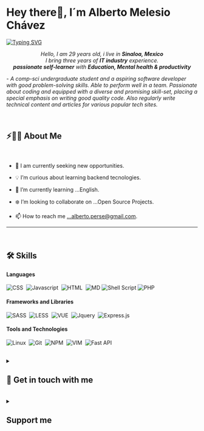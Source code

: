 <!--
**albertoMelesioChavez/albertoMelesioChavez** is a ✨ _special_ ✨ repository because its `README.md` (this file) appears on your GitHub profile.
-->

# Hey there👋, I´m Alberto Melesio Chávez

[![Typing SVG](https://readme-typing-svg.herokuapp.com?font=&pause=1000&color=31BCF7&random=false&width=435&lines=Alberto+Melesio+Ch%C3%A1vez;Front-end+developer)](https://git.io/typing-svg)
 <p align="center">
  <em>
    Hello, I am 29 years old, i live in <b>Sinaloa, Mexico</b> 
     <br>
     I bring three years of <b>IT industry</b> experience.
     <br>
    <b>passionate self-learner</b>
    with <b>Education, Mental health & productivity</b> 
  </em> 
  
  <br>
 <p>- <i>A comp-sci undergraduate student and a aspiring software developer with good problem-solving skills. Able to perform well in a team. Passionate about coding and equipped with a diverse and promising skill-set, placing a special emphasis on writing good quality code. Also regularly write technical content and articles for various popular tech sites.</i></p>
<br>
  

## ⚡🙋‍♂️ About Me

</br>

- 🔧  I am currently seeking new opportunities.

- 💡 I’m curious about learning backend tecnologies.
- 📖 I’m currently learning ...English.
- ❄️ I’m looking to collaborate on ...Open Source Projects.
- 📫 How to reach me ...alberto.perse@gmail.com.

<hr>
</br>


## 🛠️ Skills

#### Languages


![CSS](https://img.shields.io/badge/CSS%20-%231572B6.svg?logo=css3&logoColor=white)&nbsp;
![Javascript](https://img.shields.io/badge/JavaScript-F7DF1E?style=flat&logo=javascript&logoColor=black)&nbsp;
![HTML](https://img.shields.io/badge/HTML%20-%23E34F26.svg?logo=html5&logoColor=white)&nbsp;
![MD](https://img.shields.io/badge/Markdown-%23000000.svg?logo=markdown&logoColor=white)
![Shell Script](https://img.shields.io/badge/Shell_Script-121011?style=flat&logo=gnu-bash&logoColor=white)
![PHP](https://img.shields.io/badge/PHP-777BB4?style=flat&logo=php&logoColor=white)&nbsp;


#### Frameworks and Libraries
![SASS](https://img.shields.io/badge/SASS-092E20?style=flat&logo=SASS&logoColor=white)&nbsp;
![LESS](https://img.shields.io/badge/LESS-05122A?style=flat&logo=LESS&logoColor=white)&nbsp;
![VUE](https://img.shields.io/badge/Vue-41b883?style=flat&logo=vue.js&logoColor=white)&nbsp;
![Jquery](https://img.shields.io/badge/jQuery-0769AD?style=flat&logo=jquery&logoColor=white)&nbsp;
![Express.js](https://img.shields.io/badge/express.js-%23404d59.svg?style=flat&logo=express&logoColor=%2361DAFB)&nbsp;
<!-- ![Apache](https://img.shields.io/badge/Apache-D22128?style=flat&logo=Apache&logoColor=white) -->
     

#### Tools and Technologies


![Linux](https://img.shields.io/badge/Linux-05122A?style=flat&logo=linux&logoColor=white)&nbsp;
![Git](https://img.shields.io/badge/-Git-05122A?style=flat&logo=git)&nbsp;
![NPM](https://img.shields.io/badge/npm-CB3837?style=flat&logo=npm&logoColor=white)&nbsp;
![VIM](https://img.shields.io/badge/VIM-%2311AB00.svg?&style=flat&logo=vim&logoColor=white)&nbsp;
![Fast API](https://img.shields.io/badge/fastapi-109989?style=flat&logo=FASTAPI&logoColor=white)


<br />

<details>

  <summary><h2> 📒 Get in touch with me </h2></summary>


</br>
</br>

&nbsp; &nbsp; &nbsp; &nbsp; <a href="https://www.linkedin.com/in/kgan31/"><img width="105px" alt="LinkedIn" src="https://img.shields.io/badge/LinkedIn%20-%230077B5.svg?&style=flat&logo=linkedin&logoColor=white"/></a> &nbsp;&nbsp;&nbsp;
<a href="mailto:alberto.perse@gmail.com"><img width="85px" alt="Gmail" src="https://img.shields.io/badge/Gmail-D14836?style=flat&logo=gmail&logoColor=white" /></a> &nbsp; &nbsp; 


</details>




</br>
<details>

  <summary><h2>  Support me </h2></summary>


</br>
</br>
<a href="https://www.buymeacoffee.com/albertoperh" target="_blank"><img src="https://www.buymeacoffee.com/assets/img/custom_images/orange_img.png" alt="Buy Me A Coffee" style="height: 31px !important;width: 154px !important;box-shadow: 0px 3px 2px 0px rgba(190, 190, 190, 0.5) !important;-webkit-box-shadow: 0px 3px 2px 0px rgba(190, 190, 190, 0.5) !important; margin-left: 35%;" >

</br>

 ## 📄 Stats


<p align="center">
 <img src="https://github-readme-stats.vercel.app/api?username=albertoMelesioChavez&&show_icons=true&count_private=true&theme=github_dark"><img src="https://github-readme-streak-stats.herokuapp.com/?user=albertoMelesioChavez&theme=blueberry_duo"/>
<img src="https://github-readme-stats.vercel.app/api/top-langs/?username=albertoMelesioChavez&layout=compact&theme=github_dark"/>
</p>


</br>

